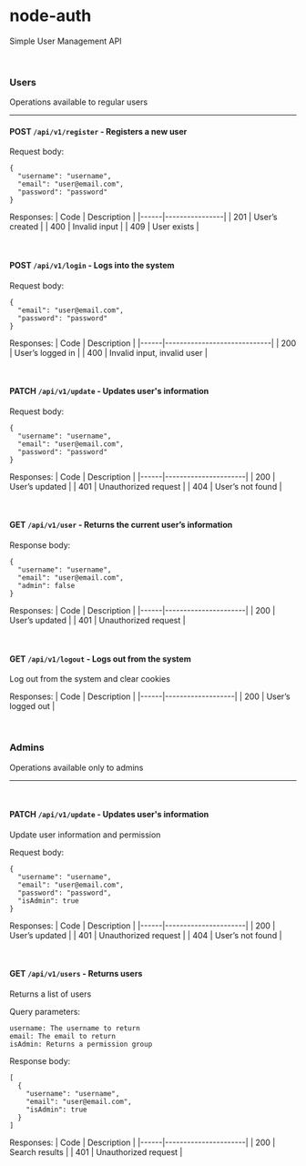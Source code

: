 # node-auth

Simple User Management API

<br>

### **Users**

Operations available to regular users

---

#### POST `/api/v1/register` - Registers a new user

Request body:

```
{
  "username": "username",
  "email": "user@email.com",
  "password": "password"
}
```

Responses:
| Code | Description |
|------|----------------|
| 201 | User’s created |
| 400 | Invalid input |
| 409 | User exists |

<br>

#### POST `/api/v1/login` - Logs into the system

Request body:

```
{
  "email": "user@email.com",
  "password": "password"
}
```

Responses:
| Code | Description |
|------|-----------------------------|
| 200 | User’s logged in |
| 400 | Invalid input, invalid user |

<br>

#### PATCH `/api/v1/update` - Updates user's information

Request body:

```
{
  "username": "username",
  "email": "user@email.com",
  "password": "password"
}
```

Responses:
| Code | Description |
|------|----------------------|
| 200 | User’s updated |
| 401 | Unauthorized request |
| 404 | User’s not found |

<br>

#### GET `/api/v1/user` - Returns the current user’s information

Response body:

```
{
  "username": "username",
  "email": "user@email.com",
  "admin": false
}
```

Responses:
| Code | Description |
|------|----------------------|
| 200 | User’s updated |
| 401 | Unauthorized request |

<br>

#### GET `/api/v1/logout` - Logs out from the system

Log out from the system and clear cookies

Responses:
| Code | Description |
|------|-------------------|
| 200 | User’s logged out |

<br>

### **Admins**

Operations available only to admins

---

<br>

#### PATCH `/api/v1/update` - Updates user's information

Update user information and permission

Request body:

```
{
  "username": "username",
  "email": "user@email.com",
  "password": "password",
  "isAdmin": true
}
```

Responses:
| Code | Description |
|------|----------------------|
| 200 | User’s updated |
| 401 | Unauthorized request |
| 404 | User’s not found |

<br>

#### GET `/api/v1/users` - Returns users

Returns a list of users

Query parameters:

```
username: The username to return
email: The email to return
isAdmin: Returns a permission group
```

Response body:

```
[
  {
    "username": "username",
    "email": "user@email.com",
    "isAdmin": true
  }
]
```

Responses:
| Code | Description |
|------|----------------------|
| 200 | Search results |
| 401 | Unauthorized request |
